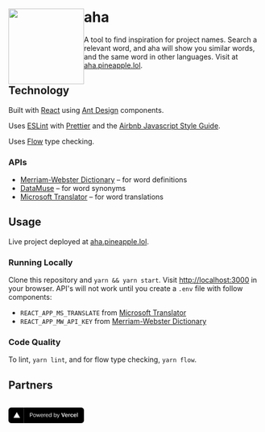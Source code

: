 <div>
<img align="left" width="150" height="150" src="https://pineapple.lol/asset/fronz.png">

# aha

A tool to find inspiration for project names. Search a relevant word, and aha will show you similar words, and the same word in other languages. Visit at [aha.pineapple.lol](http://aha.pineapple.lol).

</div>

## Technology

Built with [React](https://reactjs.org/) using [Ant Design](https://ant.design/) components.

Uses [ESLint](https://eslint.org) with [Prettier](https://prettier.io/) and the [Airbnb Javascript Style Guide](https://github.com/airbnb/javascript).

Uses [Flow](https://flow.org/) type checking.

### APIs

- [Merriam-Webster Dictionary](https://dictionaryapi.com/) – for word definitions
- [DataMuse](http://www.datamuse.com/api/) – for word synonyms
- [Microsoft Translator](https://docs.microsoft.com/en-us/azure/cognitive-services/translator/) – for word translations

## Usage

Live project deployed at [aha.pineapple.lol](http://aha.pineapple.lol).

### Running Locally

Clone this repository and `yarn && yarn start`. Visit [http://localhost:3000](http://localhost:3000) in your browser. API's will not work until you create a `.env` file with follow components:

- `REACT_APP_MS_TRANSLATE` from [Microsoft Translator](https://docs.microsoft.com/en-us/azure/cognitive-services/translator/)
- `REACT_APP_MW_API_KEY` from [Merriam-Webster Dictionary](https://dictionaryapi.com/)

### Code Quality

To lint, `yarn lint`, and for flow type checking, `yarn flow`.

## Partners

<a href="https://vercel.com?utm_source=pineapplelol&utm_campaign=oss"><img style="padding-top: 15px; width: 150px;" src="public/powered-by-vercel.svg" /></a>
